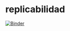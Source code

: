 # replicabilidad

[![Binder](https://mybinder.org/badge_logo.svg)](https://mybinder.org/v2/gh/MarioSuaza/replicabilidad/main?labpath=Literatura.ipynb)

